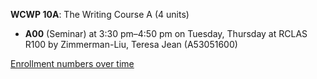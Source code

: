 **WCWP 10A**: The Writing Course A (4 units)

- **A00** (Seminar) at 3:30 pm–4:50 pm on Tuesday, Thursday at RCLAS R100 by Zimmerman-Liu, Teresa Jean (A53051600)

[Enrollment numbers over time](./WCWP10A.tsv)
